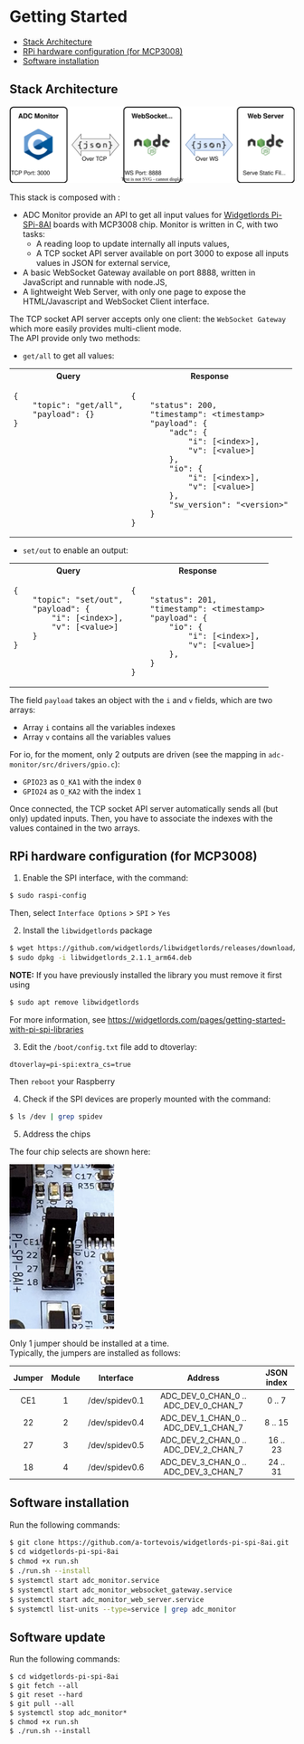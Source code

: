# Getting Started

- [Stack Architecture](#stack-architecture)
- [RPi hardware configuration (for MCP3008)](#rpi-hardware-configuration--for-mcp3008-)
- [Software installation](#software-installation)

## Stack Architecture

![Stack Architecture](stack-architecture.svg)

This stack is composed with :

- ADC Monitor provide an API to get all input values for [Widgetlords Pi-SPi-8AI](https://widgetlords.com/products/pi-spi-8ai-raspberry-pi-analog-input-interface) boards with MCP3008 chip. Monitor is written in C,
  with two tasks:
    - A reading loop to update internally all inputs values,
    - A TCP socket API server available on port 3000 to expose all inputs values in JSON for external service,
- A basic WebSocket Gateway available on port 8888, written in JavaScript and runnable with node.JS,
- A lightweight Web Server, with only one page to expose the HTML/Javascript and WebSocket Client interface.

The TCP socket API server accepts only one client: the `WebSocket Gateway` which more easily provides multi-client mode.  
The API provide only two methods:
  
- `get/all` to get all values:  

<table>
<tr>
<th>
Query
</th>
<th>
Response
</th>
</tr>
<tr>
<td valign="top">
<pre lang="json">
{
    "topic": "get/all",
    "payload": {}
}
</pre>
</td>
<td valign="top">
<pre lang="json">
{
    "status": 200,
    "timestamp": &lt;timestamp>
    "payload": {
        "adc": {
            "i": [&lt;index>],
            "v": [&lt;value>]
        },
        "io": {
            "i": [&lt;index>],
            "v": [&lt;value>]
        },
        "sw_version": "&lt;version>"
    }
}
</pre>
</td>
</tr>
</table>

- `set/out` to enable an output:  

<table>
<tr>
<th>
Query
</th>
<th>
Response
</th>
</tr>
<tr>
<td valign="top">
<pre lang="json">
{
    "topic": "set/out",
    "payload": {
        "i": [&lt;index>],
        "v": [&lt;value>]
    }
}
</pre>
</td>
<td valign="top">
<pre lang="json">
{
    "status": 201,
    "timestamp": &lt;timestamp>
    "payload": {
        "io": {
            "i": [&lt;index>],
            "v": [&lt;value>]
        },
    }
}
</pre>
</td>
</tr>
</table>

The field `payload` takes an object with the `i` and `v` fields, which are two arrays:

- Array `i` contains all the variables indexes
- Array `v` contains all the variables values

For io, for the moment, only 2 outputs are driven (see the mapping in `adc-monitor/src/drivers/gpio.c`):  
- `GPIO23` as `O_KA1` with the index `0`
- `GPIO24` as `O_KA2` with the index `1`  

Once connected, the TCP socket API server automatically sends all (but only) updated inputs. Then, you have to associate the indexes with the values contained in the two arrays.

## RPi hardware configuration (for MCP3008)

1. Enable the SPI interface, with the command:

```bash
$ sudo raspi-config
```

Then, select `Interface Options` > `SPI` > `Yes`

2. Install the `libwidgetlords` package

```bash
$ wget https://github.com/widgetlords/libwidgetlords/releases/download/v2.1.1/libwidgetlords_2.1.1_arm64.deb
$ sudo dpkg -i libwidgetlords_2.1.1_arm64.deb
```

**NOTE:** If you have previously installed the library you must remove it first using

```bash
$ sudo apt remove libwidgetlords
```

For more information, see https://widgetlords.com/pages/getting-started-with-pi-spi-libraries

3. Edit the `/boot/config.txt` file add to dtoverlay:

```
dtoverlay=pi-spi:extra_cs=true
```

Then `reboot` your Raspberry

4. Check if the SPI devices are properly mounted with the command:

```bash
$ ls /dev | grep spidev
```

5. Address the chips

The four chip selects are shown here:

![Chip Select](chip-select.png)

Only 1 jumper should be installed at a time.  
Typically, the jumpers are installed as follows:

| Jumper | Module |   Interface    |               Address                | JSON index |
|:------:|:------:|:--------------:|:------------------------------------:|:----------:|
|  CE1   |   1    | /dev/spidev0.1 | ADC_DEV_0_CHAN_0 .. ADC_DEV_0_CHAN_7 |   0 .. 7   |
|   22   |   2    | /dev/spidev0.4 | ADC_DEV_1_CHAN_0 .. ADC_DEV_1_CHAN_7 |  8 .. 15   |
|   27   |   3    | /dev/spidev0.5 | ADC_DEV_2_CHAN_0 .. ADC_DEV_2_CHAN_7 |  16 .. 23  |
|   18   |   4    | /dev/spidev0.6 | ADC_DEV_3_CHAN_0 .. ADC_DEV_3_CHAN_7 |  24 .. 31  |

## Software installation

Run the following commands:

```bash
$ git clone https://github.com/a-tortevois/widgetlords-pi-spi-8ai.git
$ cd widgetlords-pi-spi-8ai
$ chmod +x run.sh
$ ./run.sh --install
$ systemctl start adc_monitor.service
$ systemctl start adc_monitor_websocket_gateway.service
$ systemctl start adc_monitor_web_server.service
$ systemctl list-units --type=service | grep adc_monitor
```

## Software update

Run the following commands:

```
$ cd widgetlords-pi-spi-8ai
$ git fetch --all
$ git reset --hard
$ git pull --all
$ systemctl stop adc_monitor*
$ chmod +x run.sh
$ ./run.sh --install
```